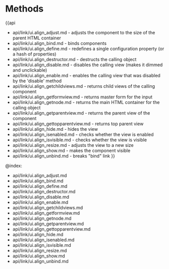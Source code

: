 Methods
=======

{{api
- api/link/ui.align_adjust.md - adjusts the component to the size of the parent HTML container
- api/link/ui.align_bind.md - binds components
- api/link/ui.align_define.md - redefines a single configuration property (or a hash of properties)
- api/link/ui.align_destructor.md - destructs the calling object
- api/link/ui.align_disable.md - disables the calling view (makes it dimmed and unclickable)
- api/link/ui.align_enable.md - enables the calling view that was disabled by the 'disable' method
- api/link/ui.align_getchildviews.md - returns child views of the calling component
- api/link/ui.align_getformview.md - returns master form for the input
- api/link/ui.align_getnode.md - returns the main HTML container for the calling object
- api/link/ui.align_getparentview.md - returns the parent view of the component
- api/link/ui.align_gettopparentview.md - returns top parent view
- api/link/ui.align_hide.md - hides the view
- api/link/ui.align_isenabled.md - checks whether the view is enabled
- api/link/ui.align_isvisible.md - checks whether the view is visible
- api/link/ui.align_resize.md - adjusts the view to a new size
- api/link/ui.align_show.md - makes the component visible
- api/link/ui.align_unbind.md - breaks "bind" link
}}

@index:
- api/link/ui.align_adjust.md
- api/link/ui.align_bind.md
- api/link/ui.align_define.md
- api/link/ui.align_destructor.md
- api/link/ui.align_disable.md
- api/link/ui.align_enable.md
- api/link/ui.align_getchildviews.md
- api/link/ui.align_getformview.md
- api/link/ui.align_getnode.md
- api/link/ui.align_getparentview.md
- api/link/ui.align_gettopparentview.md
- api/link/ui.align_hide.md
- api/link/ui.align_isenabled.md
- api/link/ui.align_isvisible.md
- api/link/ui.align_resize.md
- api/link/ui.align_show.md
- api/link/ui.align_unbind.md


